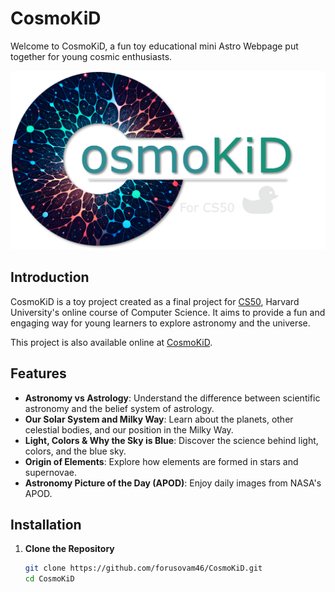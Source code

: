 # CosmoKiD

Welcome to CosmoKiD, a fun toy educational mini Astro Webpage put together for young cosmic enthusiasts.

![CosmoKiD Logo](static/images/logo.png)

## Introduction
CosmoKiD is a toy project created as a final project for [CS50](https://pll.harvard.edu/course/cs50-introduction-computer-science), Harvard University's online course of Computer Science. It aims to provide a fun and engaging way for young learners to explore astronomy and the universe.

This project is also available online at [CosmoKiD](https://cosmokid.pythonanywhere.com/).

## Features
- **Astronomy vs Astrology**: Understand the difference between scientific astronomy and the belief system of astrology.
- **Our Solar System and Milky Way**: Learn about the planets, other celestial bodies, and our position in the Milky Way.
- **Light, Colors & Why the Sky is Blue**: Discover the science behind light, colors, and the blue sky.
- **Origin of Elements**: Explore how elements are formed in stars and supernovae.
- **Astronomy Picture of the Day (APOD)**: Enjoy daily images from NASA's APOD.

## Installation

1. **Clone the Repository**
   ```bash
   git clone https://github.com/forusovam46/CosmoKiD.git
   cd CosmoKiD
